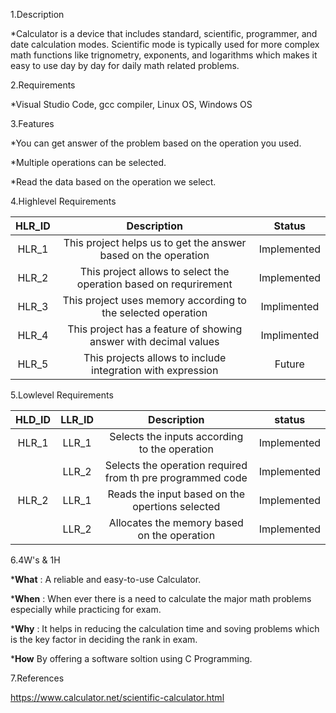  1.Description
 
*Calculator is a device that includes standard, scientific, programmer, and date calculation modes. Scientific mode is typically used for more complex math functions like trignometry, exponents, and logarithms which makes it easy to use day by day for daily math related problems.

2.Requirements

*Visual Studio Code, gcc compiler, Linux OS, Windows OS

 3.Features
 
*You can get answer of the problem based on the operation you used.

*Multiple operations can be selected.

*Read the data based on the operation we select. 

4.Highlevel Requirements

|HLR_ID|Description|Status|
|:--:|:--:|:--:|
|HLR_1|This project helps us to get the answer based on the operation|Implemented|
|HLR_2|This project allows to select the operation based on requrirement|Implemented|
|HLR_3|This project uses memory according to the selected operation|Implimented|
|HLR_4|This project has a feature of showing answer with decimal values|Implimented|
|HLR_5|This projects allows to include integration with expression|Future|

5.Lowlevel Requirements

|HLD_ID|LLR_ID|Description|status|
|:--:|:--:|:--:|:--:|
|HLR_1|LLR_1|Selects the inputs according to the operation|Implemented|
||LLR_2|Selects the operation required from th pre programmed code|Implemented|
|HLR_2|LLR_1|Reads the input based on the opertions selected|Implemented|
||LLR_2|Allocates the memory based on the operation|Implemented|

6.4W's & 1H

***What** : A reliable and easy-to-use Calculator.

***When** : When ever there is a need to calculate the major math problems especially while practicing for exam.

***Why** : It helps in reducing the calculation time and soving problems which is the key factor in deciding the rank in exam.

***How** By offering a software soltion using C Programming.

7.References

https://www.calculator.net/scientific-calculator.html
